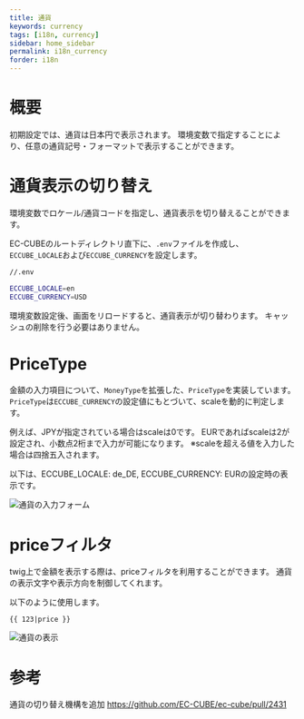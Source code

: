 ```yaml
---
title: 通貨
keywords: currency
tags: [i18n, currency]
sidebar: home_sidebar
permalink: i18n_currency
forder: i18n
---
```


# 概要

初期設定では、通貨は日本円で表示されます。
環境変数で指定することにより、任意の通貨記号・フォーマットで表示することができます。

# 通貨表示の切り替え

環境変数でロケール/通貨コードを指定し、通貨表示を切り替えることができます。

EC-CUBEのルートディレクトリ直下に、`.env`ファイルを作成し、`ECCUBE_LOCALE`および`ECCUBE_CURRENCY`を設定します。

```bash
//.env

ECCUBE_LOCALE=en
ECCUBE_CURRENCY=USD
```

環境変数設定後、画面をリロードすると、通貨表示が切り替わります。
キャッシュの削除を行う必要はありません。

# PriceType

金額の入力項目について、`MoneyType`を拡張した、`PriceType`を実装しています。
`PriceType`は`ECCUBE_CURRENCY`の設定値にもとづいて、scaleを動的に判定します。

例えば、JPYが指定されている場合はscaleは0です。
EURであればscaleは2が設定され、小数点2桁まで入力が可能になります。
※scaleを超える値を入力した場合は四捨五入されます。

以下は、ECCUBE_LOCALE: de_DE, ECCUBE_CURRENCY: EURの設定時の表示です。

![通貨の入力フォーム](https://user-images.githubusercontent.com/8196725/28563341-a97be788-7160-11e7-886c-96bbe3c79566.png)

# priceフィルタ

twig上で金額を表示する際は、priceフィルタを利用することができます。
通貨の表示文字や表示方向を制御してくれます。

以下のように使用します。

```
{{ 123|price }}
```

![通貨の表示](https://user-images.githubusercontent.com/8196725/28563890-5e370800-7162-11e7-9015-b2eab14ab726.png)


# 参考

通貨の切り替え機構を追加
https://github.com/EC-CUBE/ec-cube/pull/2431
